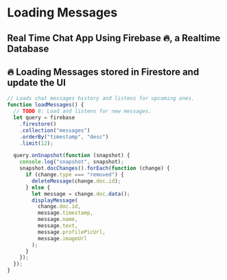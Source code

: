 # Loading Messages

## Real Time Chat App Using Firebase 🔥, a Realtime Database

## 🔥 Loading Messages stored in Firestore and update the UI

```jsx
// Loads chat messages history and listens for upcoming ones.
function loadMessages() {
  // TODO 8: Load and listens for new messages.
  let query = firebase
    .firestore()
    .collection("messages")
    .orderBy("timestamp", "desc")
    .limit(12);

  query.onSnapshot(function (snapshot) {
    console.log("snapshot", snapshot);
    snapshot.docChanges().forEach(function (change) {
      if (change.type === "removed") {
        deleteMessage(change.doc.id);
      } else {
        let message = change.doc.data();
        displayMessage(
          change.doc.id,
          message.timestamp,
          message.name,
          message.text,
          message.profilePicUrl,
          message.imageUrl
        );
      }
    });
  });
}
```